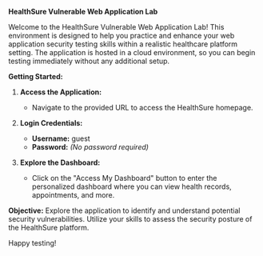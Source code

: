 **HealthSure Vulnerable Web Application Lab**

Welcome to the HealthSure Vulnerable Web Application Lab! This environment is designed to help you practice and enhance your web application security testing skills within a realistic healthcare platform setting. The application is hosted in a cloud environment, so you can begin testing immediately without any additional setup.

**Getting Started:**

1. **Access the Application:**
   - Navigate to the provided URL to access the HealthSure homepage.

2. **Login Credentials:**
   - **Username:** guest
   - **Password:** *(No password required)*

3. **Explore the Dashboard:**
   - Click on the "Access My Dashboard" button to enter the personalized dashboard where you can view health records, appointments, and more.

**Objective:**
Explore the application to identify and understand potential security vulnerabilities. Utilize your skills to assess the security posture of the HealthSure platform.

Happy testing!